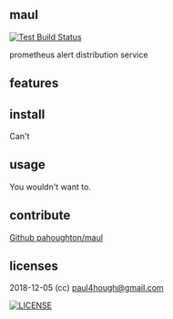 ## maul

[![Test Build Status](https://travis-ci.org/pahoughton/maul.png)](https://travis-ci.org/pahoughton/maul)

prometheus alert distribution service

## features

## install

Can't

## usage

You wouldn't want to.

## contribute

[Github pahoughton/maul](https://github.com/pahoughton/maul)

## licenses

2018-12-05 (cc) <paul4hough@gmail.com>


[![LICENSE](http://i.creativecommons.org/l/by/3.0/88x31.png)](http://creativecommons.org/licenses/by/3.0/)
